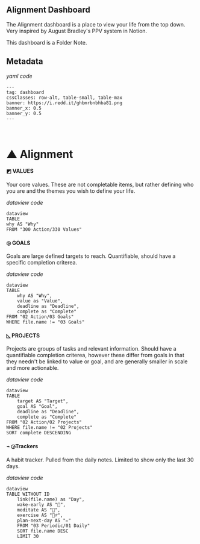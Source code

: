 ## Alignment Dashboard
The Alignment dashboard is a place to view your life from the top down. Very inspired by August Bradley's PPV system in Notion. 

This dashboard is a Folder Note.

## Metadata
*yaml code*
```
---
tag: dashboard
cssClasses: row-alt, table-small, table-max
banner: https://i.redd.it/ghbmrbnbhba81.png
banner_x: 0.5
banner_y: 0.5
---
```
⠀
#  ▲ Alignment

####  ◩ VALUES
Your core values. These are not completable items, but rather defining who you are and the themes you wish to define your life.

*dataview code*
```
dataview
TABLE
why AS "Why"
FROM "300 Action/330 Values"
```

#### ◎ GOALS
Goals are large defined targets to reach. Quantifiable, should have a specific completion criterea. 

*dataview code*
```
dataview
TABLE
	why AS "Why",
	value as "Value",
	deadline as "Deadline",
	complete as "Complete"
FROM "02 Action/03 Goals"
WHERE file.name != "03 Goals"
```

#### ◺ PROJECTS
Projects are groups of tasks and relevant information. Should have a quantifiable completion criterea, however these differ from goals in that they needn't be linked to value or goal, and are generally smaller in scale and more actionable.

*dataview code*
```
dataview
TABLE
	target AS "Target",
	goal AS "Goal",
	deadline as "Deadline",
	complete as "Complete"
FROM "02 Action/02 Projects"
WHERE file.name != "02 Projects"
SORT complete DESCENDING
```

#### ⌁ ◶Trackers
A habit tracker. Pulled from the daily notes. Limited to show only the last 30 days.

*dataview code*
```
dataview
TABLE WITHOUT ID
	link(file.name) as "Day",
	wake-early AS "🌄",
	meditate AS "🧘",
	exercise AS "🏃‍♂️",
	plan-next-day AS "✏️"
	FROM "03 Periodic/01 Daily" 
	SORT file.name DESC
	LIMIT 30
```

